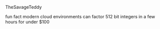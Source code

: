 TheSavageTeddy

fun fact modern cloud environments can factor 512 bit integers in a few hours for under $100

